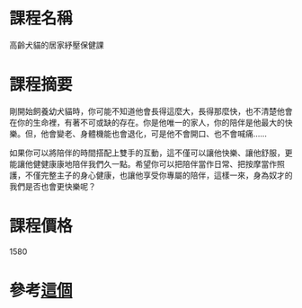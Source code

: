 # 課程名稱

高齡犬貓的居家紓壓保健課


# 課程摘要

剛開始飼養幼犬貓時，你可能不知道他會長得這麼大，長得那麼快，也不清楚他會在你的生命裡，有著不可或缺的存在。你是他唯一的家人，你的陪伴是他最大的快樂。但，他會變老、身體機能也會退化，可是他不會開口、也不會喊痛……

如果你可以將陪伴的時間搭配上雙手的互動，這不僅可以讓他快樂、讓他舒服，更能讓他健健康康地陪伴我們久一點。希望你可以把陪伴當作日常、把按摩當作照護，不僅完整主子的身心健康，也讓他享受你專屬的陪伴，這樣一來，身為奴才的我們是否也會更快樂呢？


# 課程價格

1580

# 參考[這個](https://hahow.in/courses/64abb7a69f61de7b7a91984c)